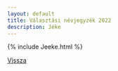 ```yaml
---
layout: default
title: Választási névjegyzék 2022
description: Jéke
---
```


{% include Jeeke.html %}

[Vissza](./)
